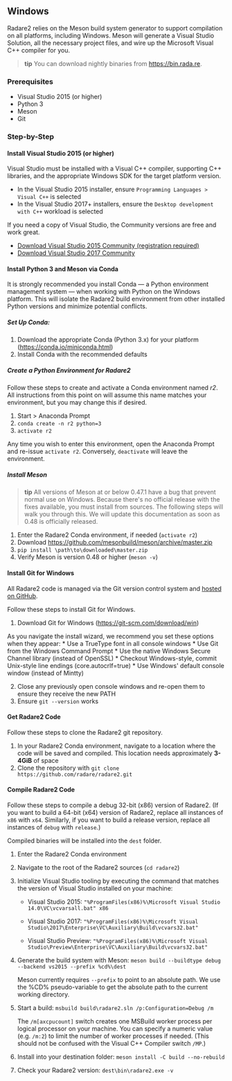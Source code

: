 ## Windows

Radare2 relies on the Meson build system generator to support compilation on all platforms, including Windows. Meson will generate a Visual Studio Solution, all the necessary project files, and wire up the Microsoft Visual C++ compiler for you.

> **tip** You can download nightly binaries from https://bin.rada.re.

### Prerequisites

* Visual Studio 2015 (or higher)
* Python 3
* Meson
* Git

### Step-by-Step

#### Install Visual Studio 2015 (or higher)

Visual Studio must be installed with a Visual C++ compiler, supporting C++ libraries, and the appropriate Windows SDK for the target platform version.

* In the Visual Studio 2015 installer, ensure `Programming Languages > Visual C++` is selected
* In the Visual Studio 2017+ installers, ensure the `Desktop development with C++` workload is selected

If you need a copy of Visual Studio, the Community versions are free and work great.

* [Download Visual Studio 2015 Community (registration required)](https://my.visualstudio.com/Downloads?q=Visual%20Studio%202015%20with%20Update%203)
* [Download Visual Studio 2017 Community](https://visualstudio.microsoft.com/downloads/)

#### Install Python 3 and Meson via Conda
It is strongly recommended you install Conda — a Python environment management system — when working with Python on the Windows platform. This will isolate the Radare2 build environment from other installed Python versions and minimize potential conflicts.

##### Set Up Conda:
1. Download the appropriate Conda (Python 3.x) for your platform (https://conda.io/miniconda.html)
2. Install Conda with the recommended defaults

##### Create a Python Environment for Radare2
Follow these steps to create and activate a Conda environment named *r2*. All instructions from this point on will assume this name matches your environment, but you may change this if desired.

1. Start > Anaconda Prompt
2. `conda create -n r2 python=3`
3. `activate r2`

Any time you wish to enter this environment, open the Anaconda Prompt and re-issue `activate r2`. Conversely, `deactivate` will leave the environment.

##### Install Meson
> **tip** All versions of Meson at or below 0.47.1 have a bug that prevent normal use on Windows. Because there's no official release with the fixes available, you must install from sources. The following steps will walk you through this. We will update this documentation as soon as 0.48 is officially released.

1. Enter the Radare2 Conda environment, if needed (`activate r2`)
2. Download https://github.com/mesonbuild/meson/archive/master.zip
3. `pip install \path\to\downloaded\master.zip`
4. Verify Meson is version 0.48 or higher (`meson -v`)

#### Install Git for Windows
All Radare2 code is managed via the Git version control system and [hosted on GitHub](https://github.com/radare).

Follow these steps to install Git for Windows.

1. Download Git for Windows (https://git-scm.com/download/win)

  As you navigate the install wizard, we recommend you set these options when they appear:
    * Use a TrueType font in all console windows
    * Use Git from the Windows Command Prompt
    * Use the native Windows Secure Channel library (instead of OpenSSL)
    * Checkout Windows-style, commit Unix-style line endings (core.autocrlf=true)
    * Use Windows' default console window (instead of Mintty)

2. Close any previously open console windows and re-open them to ensure they receive the new PATH
3. Ensure `git --version` works

#### Get Radare2 Code
Follow these steps to clone the Radare2 git repository.

1. In your Radare2 Conda environment, navigate to a location where the code will be saved and compiled. This location needs approximately **3-4GiB** of space
2. Clone the repository with `git clone https://github.com/radare/radare2.git`

#### Compile Radare2 Code
Follow these steps to compile a debug 32-bit (x86) version of Radare2. (If you want to build a 64-bit (x64) version of Radare2, replace all instances of `x86` with `x64`. Similarly, if you want to build a release version, replace all instances of `debug` with `release`.)

Compiled binaries will be installed into the `dest` folder.

1. Enter the Radare2 Conda environment
2. Navigate to the root of the Radare2 sources (`cd radare2`)
3. Initialize Visual Studio tooling by executing the command that matches the version of Visual Studio installed on your machine:

    * Visual Studio 2015:
    `"%ProgramFiles(x86)%\Microsoft Visual Studio 14.0\VC\vcvarsall.bat" x86`

    * Visual Studio 2017:
    `"%ProgramFiles(x86)%\Microsoft Visual Studio\2017\Enterprise\VC\Auxiliary\Build\vcvars32.bat"`

    * Visual Studio Preview:
    `"%ProgramFiles(x86)%\Microsoft Visual Studio\Preview\Enterprise\VC\Auxiliary\Build\vcvars32.bat"`

4. Generate the build system with Meson: `meson build --buildtype debug --backend vs2015 --prefix %cd%\dest`
  
    Meson currently requires `--prefix` to point to an absolute path. We use the %CD% pseudo-variable to get the absolute path to the current working directory.

5. Start a build: `msbuild build\radare2.sln /p:Configuration=Debug /m`
  
    The `/m[axcpucount]` switch creates one MSBuild worker process per logical processor on your machine. You can specify a numeric value (e.g. `/m:2`) to limit the number of worker processes if needed. (This should not be confused with the Visual C++ Compiler switch `/MP`.)

6. Install into your destination folder: `meson install -C build --no-rebuild`
7. Check your Radare2 version: `dest\bin\radare2.exe -v`
